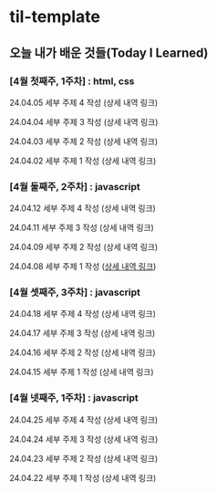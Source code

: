 # til-template

## 오늘 내가 배운 것들(Today I Learned)

### [4월 첫째주, 1주차] : html, css

24.04.05 세부 주제 4 작성 (상세 내역 링크)

24.04.04 세부 주제 3 작성 (상세 내역 링크)

24.04.03 세부 주제 2 작성 (상세 내역 링크)

24.04.02 세부 주제 1 작성 (상세 내역 링크)


### [4월 둘째주, 2주차] : javascript 

24.04.12 세부 주제 4 작성 (상세 내역 링크)

24.04.11 세부 주제 3 작성 (상세 내역 링크)

24.04.09 세부 주제 2 작성 (상세 내역 링크)

24.04.08 세부 주제 1 작성 ([상세 내역 링크](https://github.com/100-hours-a-week/hazel-til/blob/e83d587703937772562325b8d854d7476a87858d/Jan/yyyy-mm-dd))


### [4월 셋째주, 3주차] : javascript

24.04.18 세부 주제 4 작성 (상세 내역 링크)

24.04.17 세부 주제 3 작성 (상세 내역 링크)

24.04.16 세부 주제 2 작성 (상세 내역 링크)

24.04.15 세부 주제 1 작성 (상세 내역 링크)


### [4월 넷째주, 1주차] : javascript

24.04.25 세부 주제 4 작성 (상세 내역 링크)

24.04.24 세부 주제 3 작성 (상세 내역 링크)

24.04.23 세부 주제 2 작성 (상세 내역 링크)

24.04.22 세부 주제 1 작성 (상세 내역 링크)
